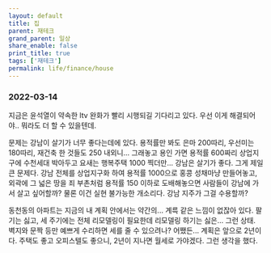 ```yaml
---
layout: default
title: 집
parent: 재테크
grand_parent: 일상
share_enable: false
print_title: true
tags: ['재테크']
permalink: life/finance/house
---
```


### 2022-03-14 
지금은 윤석열이 약속한 ltv 완화가 빨리 시행되길 기다리고 있다. 우선 이게 해결되어야.. 뭐라도 더 할 수 있을텐데.

문제는 강남이 살기가 너무 좋다는데에 있다. 용적률만 봐도 은마 200따리, 우선미는 180따리, 재건축 한 것들도 250 내외니... 그래놓고 용인 가면 용적률 600짜리 상업지구에 수천세대 박아두고 요새는 행복주택 1000 찍더만... 강남은 살기가 좋다. 그게 제일 큰 문제다. 강남 전체를 상업지구화 하여 용적률 1000으로 홍콩 성채마냥 만들어놓고, 외곽에 그 넓은 땅을 죄 부촌처럼 용적률 150 이하로 도배해놓으면 사람들이 강남에 가서 살고 싶어할까? 물론 이건 실현 불가능한 개소리다. 강남 지주가 그걸 수용할까? 

동천동의 아파트는 지금의 내 계획 안에서는 약간의... 계륵 같은 느낌이 없잖아 있다. 팔기는 싫고, 세 주기에는 전체 리모델링이 필요한데 리모델링 하기는 싫은... 그런 상태. 벽지와 문짝 등만 예쁘게 수리하면 세를 줄 수 있으려나? 어쨌든... 계획은 앞으로 2년이다. 주택도 좋고 오피스텔도 좋으니, 2년이 지나면 월세로 가야겠다. 그런 생각을 했다.